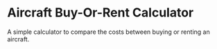 # Aircraft Buy-Or-Rent Calculator
A simple calculator to compare the costs between buying or renting an aircraft.
